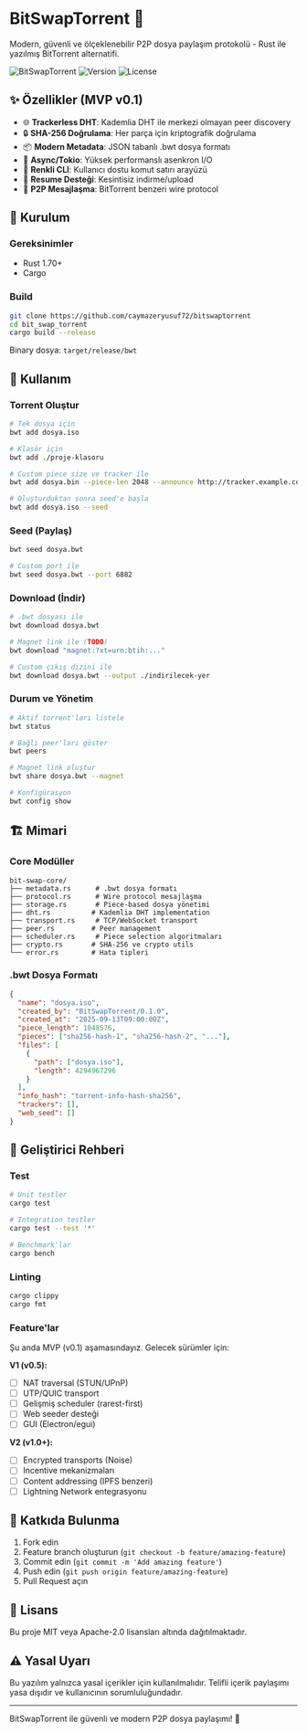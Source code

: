 # BitSwapTorrent 🔄

Modern, güvenli ve ölçeklenebilir P2P dosya paylaşım protokolü - Rust ile yazılmış BitTorrent alternatifi.

![BitSwapTorrent](https://img.shields.io/badge/Language-Rust-orange)
![Version](https://img.shields.io/badge/Version-0.1.0-blue)
![License](https://img.shields.io/badge/License-MIT%20OR%20Apache--2.0-green)

## ✨ Özellikler (MVP v0.1)

- 🌐 **Trackerless DHT**: Kademlia DHT ile merkezi olmayan peer discovery
- 🔒 **SHA-256 Doğrulama**: Her parça için kriptografik doğrulama
- 📦 **Modern Metadata**: JSON tabanlı .bwt dosya formatı
- 🚀 **Async/Tokio**: Yüksek performanslı asenkron I/O
- 🎨 **Renkli CLI**: Kullanıcı dostu komut satırı arayüzü
- 💾 **Resume Desteği**: Kesintisiz indirme/upload
- 🔄 **P2P Mesajlaşma**: BitTorrent benzeri wire protocol

## 🚀 Kurulum

### Gereksinimler

- Rust 1.70+ 
- Cargo

### Build

```bash
git clone https://github.com/caymazeryusuf72/bitswaptorrent
cd bit_swap_torrent
cargo build --release
```

Binary dosya: `target/release/bwt`

## 📖 Kullanım

### Torrent Oluştur

```bash
# Tek dosya için
bwt add dosya.iso

# Klasör için 
bwt add ./proje-klasoru

# Custom piece size ve tracker ile
bwt add dosya.bin --piece-len 2048 --announce http://tracker.example.com:8080/announce

# Oluşturduktan sonra seed'e başla
bwt add dosya.iso --seed
```

### Seed (Paylaş)

```bash
bwt seed dosya.bwt

# Custom port ile
bwt seed dosya.bwt --port 6882
```

### Download (İndir)

```bash
# .bwt dosyası ile
bwt download dosya.bwt

# Magnet link ile (TODO)
bwt download "magnet:?xt=urn:btih:..."

# Custom çıkış dizini ile
bwt download dosya.bwt --output ./indirilecek-yer
```

### Durum ve Yönetim

```bash
# Aktif torrent'ları listele
bwt status

# Bağlı peer'ları göster
bwt peers

# Magnet link oluştur
bwt share dosya.bwt --magnet

# Konfigürasyon
bwt config show
```

## 🏗️ Mimari

### Core Modüller

```
bit-swap-core/
├── metadata.rs      # .bwt dosya formatı
├── protocol.rs      # Wire protocol mesajlaşma
├── storage.rs       # Piece-based dosya yönetimi  
├── dht.rs          # Kademlia DHT implementation
├── transport.rs     # TCP/WebSocket transport
├── peer.rs         # Peer management
├── scheduler.rs     # Piece selection algoritmaları
├── crypto.rs       # SHA-256 ve crypto utils
└── error.rs        # Hata tipleri
```

### .bwt Dosya Formatı

```json
{
  "name": "dosya.iso",
  "created_by": "BitSwapTorrent/0.1.0",
  "created_at": "2025-09-13T09:00:00Z",
  "piece_length": 1048576,
  "pieces": ["sha256-hash-1", "sha256-hash-2", "..."],
  "files": [
    {
      "path": ["dosya.iso"],
      "length": 4294967296
    }
  ],
  "info_hash": "torrent-info-hash-sha256",
  "trackers": [],
  "web_seed": []
}
```

## 🔧 Geliştirici Rehberi

### Test

```bash
# Unit testler
cargo test

# Integration testler
cargo test --test '*'

# Benchmark'lar
cargo bench
```

### Linting

```bash
cargo clippy
cargo fmt
```

### Feature'lar

Şu anda MVP (v0.1) aşamasındayız. Gelecek sürümler için:

**V1 (v0.5):**
- [ ] NAT traversal (STUN/UPnP)
- [ ] UTP/QUIC transport
- [ ] Gelişmiş scheduler (rarest-first)
- [ ] Web seeder desteği
- [ ] GUI (Electron/egui)

**V2 (v1.0+):**
- [ ] Encrypted transports (Noise)
- [ ] Incentive mekanizmaları
- [ ] Content addressing (IPFS benzeri)
- [ ] Lightning Network entegrasyonu

## 🤝 Katkıda Bulunma

1. Fork edin
2. Feature branch oluşturun (`git checkout -b feature/amazing-feature`)
3. Commit edin (`git commit -m 'Add amazing feature'`)
4. Push edin (`git push origin feature/amazing-feature`)
5. Pull Request açın

## 📄 Lisans

Bu proje MIT veya Apache-2.0 lisansları altında dağıtılmaktadır.

## ⚠️ Yasal Uyarı

Bu yazılım yalnızca yasal içerikler için kullanılmalıdır. Telifli içerik paylaşımı yasa dışıdır ve kullanıcının sorumluluğundadır.



---

BitSwapTorrent ile güvenli ve modern P2P dosya paylaşımı! 🚀
